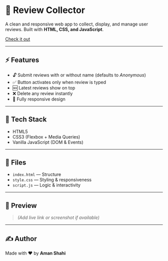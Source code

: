 # 💬 Review Collector

A clean and responsive web app to collect, display, and manage user reviews. Built with **HTML, CSS, and JavaScript**.

[Check it out](https://aman-shahi-dev.github.io/review-collector/)

---

## ⚡ Features

- 🔓 Submit reviews with or without name (defaults to *Anonymous*)
- ✅ Button activates only when review is typed
- 🆕 Latest reviews show on top
- ❌ Delete any review instantly
- 📱 Fully responsive design

---

## 🧠 Tech Stack

- HTML5  
- CSS3 (Flexbox + Media Queries)  
- Vanilla JavaScript (DOM & Events)

---

## 📂 Files

- `index.html` — Structure  
- `style.css` — Styling & responsiveness  
- `script.js` — Logic & interactivity  

---

## 📸 Preview

> *(Add live link or screenshot if available)*

---

## ✍️ Author

Made with ❤️ by **Aman Shahi**  
